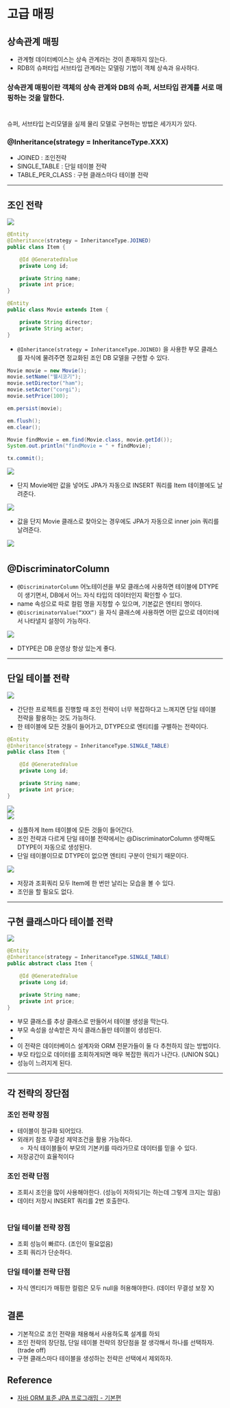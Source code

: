# 고급 매핑

## 상속관계 매핑

- 관계형 데이터베이스는 상속 관계라는 것이 존재하지 않는다.  
- RDB의 슈퍼타입 서브타입 관계라는 모델링 기법이 객체 상속과 유사하다.  

### 상속관계 매핑이란 객체의 상속 관계와 DB의 슈퍼, 서브타입 관계를 서로 매핑하는 것을 말한다.

#

슈퍼, 서브타입 논리모델을 실제 물리 모델로 구현하는 방법은 세가지가 있다.

### @Inheritance(strategy = InheritanceType.XXX)

- JOINED : 조인전략
- SINGLE_TABLE : 단일 테이블 전략
- TABLE_PER_CLASS : 구현 클래스마다 테이블 전략

---

## 조인 전략

![](img/advanced_mapping_01.PNG)

```java
@Entity
@Inheritance(strategy = InheritanceType.JOINED)
public class Item {

    @Id @GeneratedValue
    private Long id;

    private String name;
    private int price;
}
```

```java
@Entity
public class Movie extends Item {

    private String director;
    private String actor;
}
```

- `@Inheritance(strategy = InheritanceType.JOINED)` 을 사용한 부모 클래스를 자식에 물려주면 정교화된 조인 DB 모델을 구현할 수 있다.

```java
Movie movie = new Movie();
movie.setName("웰시코기");
movie.setDirector("ham");
movie.setActor("corgi");
movie.setPrice(100);

em.persist(movie);

em.flush();
em.clear();

Movie findMovie = em.find(Movie.class, movie.getId());
System.out.println("findMovie = " + findMovie);

tx.commit();
```

![](img/advanced_mapping_02.PNG)

- 단지 Movie에만 값을 넣어도 JPA가 자동으로 INSERT 쿼리를 Item 테이블에도 날려준다.

![](img/advanced_mapping_05.PNG)

- 값을 단지 Movie 클래스로 찾아오는 경우에도 JPA가 자동으로 inner join 쿼리를 날려준다.

![](img/advanced_mapping_03.PNG)

#

## @DiscriminatorColumn

- `@DiscriminatorColumn` 어노테이션을 부모 클래스에 사용하면 테이블에 DTYPE이 생기면서, DB에서 어느 자식 타입의 데이터인지 확인할 수 있다.  
- name 속성으로 따로 컬럼 명을 지정할 수 있으며, 기본값은 엔티티 명이다.
- `@DiscriminatorValue(“XXX”)` 을 자식 클래스에 사용하면 어떤 값으로 데이터에서 나타낼지 설정이 가능하다.

![](img/advanced_mapping_04.PNG)  

- DTYPE은 DB 운영상 항상 있는게 좋다.

---

## 단일 테이블 전략

![](img/advanced_mapping_06.PNG)  

- 간단한 프로젝트를 진행할 때 조인 전략이 너무 복잡하다고 느껴지면 단일 테이블 전략을 활용하는 것도 가능하다.
- 한 테이블에 모든 것들이 들어가고, DTYPE으로 엔티티를 구별하는 전략이다.

```java
@Entity
@Inheritance(strategy = InheritanceType.SINGLE_TABLE)
public class Item {

    @Id @GeneratedValue
    private Long id;

    private String name;
    private int price;
}
```
  
![](img/advanced_mapping_07.PNG)  
![](img/advanced_mapping_08.PNG)

- 심플하게 Item 테이블에 모든 것들이 들어간다.
- 조인 전략과 다르게 단일 테이블 전략에서는 @DiscriminatorColumn 생략해도 DTYPE이 자동으로 생성된다.
- 단일 테이블이므로 DTYPE이 없으면 엔티티 구분이 안되기 때문이다.

![](img/advanced_mapping_09.PNG)

- 저장과 조회쿼리 모두 Item에 한 번만 날리는 모습을 볼 수 있다.
- 조인을 할 필요도 없다.

---

## 구현 클래스마다 테이블 전략

![](img/advanced_mapping_10.PNG)

```java
@Entity
@Inheritance(strategy = InheritanceType.SINGLE_TABLE)
public abstract class Item {

    @Id @GeneratedValue
    private Long id;

    private String name;
    private int price;
}
```

- 부모 클래스를 추상 클래스로 만들어서 테이블 생성을 막는다.
- 부모 속성을 상속받은 자식 클래스들만 테이블이 생성된다.
-
- 이 전략은 데이터베이스 설계자와 ORM 전문가들이 둘 다 추천하지 않는 방법이다.
- 부모 타입으로 데이터를 조회하게되면 매우 복잡한 쿼리가 나간다. (UNION SQL)
- 성능이 느려지게 된다.

---

## 각 전략의 장단점

### 조인 전략 장점

- 테이블이 정규화 되어있다.
- 외래키 참조 무결성 제약조건을 활용 가능하다.
    - 자식 테이블들이 부모의 기본키를 따라가므로 데이터를 믿을 수 있다.
- 저장공간이 효율적이다

### 조인 전략 단점

- 조회시 조인을 많이 사용해야한다. (성능이 저하되기는 하는데 그렇게 크지는 않음)
- 데이터 저장시 INSERT 쿼리를 2번 호출한다.

#

### 단일 테이블 전략 장점

- 조회 성능이 빠르다. (조인이 필요없음)
- 조회 쿼리가 단순하다.

### 단일 테이블 전략 단점

- 자식 엔티티가 매핑한 컬럼은 모두 null을 허용해야한다. (데이터 무결성 보장 X)

#

## 결론

- 기본적으로 조인 전략을 채용해서 사용하도록 설계를 하되
- 조인 전략의 장단점, 단일 테이블 전략의 장단점을 잘 생각해서 하나를 선택하자. (trade off)
- 구현 클래스마다 테이블을 생성하는 전략은 선택에서 제외하자.

## Reference

- [자바 ORM 표준 JPA 프로그래밍 - 기본편](https://www.inflearn.com/course/ORM-JPA-Basic/dashboard)
